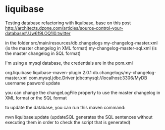liquibase
=========

Testing database refactoring with liquibase, base on this post http://architects.dzone.com/articles/source-control-your-database#.Uw6f9LOQ1l0.twitter

in the folder 
src/main/resources/db.changelogs
   my-changelog-master.xml (is the master changelog in XML format)
   my-changelog-master-sql.xml (is the master changelog in SQL format)

I'm using a mysql database, the credentials are in the pom.xml

<plugin>
	<groupId>org.liquibase</groupId>
	<artifactId>liquibase-maven-plugin</artifactId>
	<version>2.0.1</version>
	<configuration>
  	<changeLogFile>db.changelogs/my-changelog-master.xml</changeLogFile>
		<driver>com.mysql.jdbc.Driver</driver>
		<url>jdbc:mysql://localhost:3306/MyDB</url>
		<username>username</username>
		<password>pasword</password>
	</configuration>
	<executions>
		<execution>
			<goals>
				<goal>update</goal>
			</goals>
		</execution>
	</executions>
</plugin>

you can change the changeLogFile property to use the master changelog in XML format or the SQL format

to update the database, you can run this maven command:

mvn liquibase:update
(updateSQL generates the SQL sentences without executing them in order to check the script that is generated)

